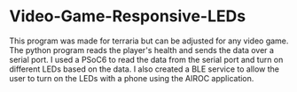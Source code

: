 # Video-Game-Responsive-LEDs
This program was made for terraria but can be adjusted for any video game. The python program reads the player's health and sends the data over a serial port. I used a PSoC6 to read the data from the serial port and turn on different LEDs based on the data. I also created a BLE service to allow the user to turn on the LEDs with a phone using the AIROC application.
